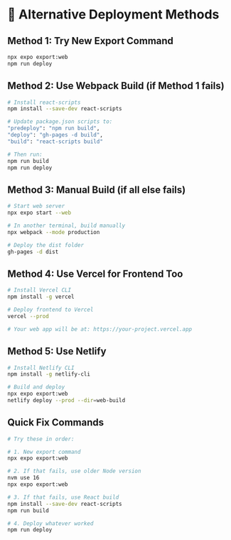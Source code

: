 # 🔧 Alternative Deployment Methods

## **Method 1: Try New Export Command**
```bash
npx expo export:web
npm run deploy
```

## **Method 2: Use Webpack Build (if Method 1 fails)**
```bash
# Install react-scripts
npm install --save-dev react-scripts

# Update package.json scripts to:
"predeploy": "npm run build",
"deploy": "gh-pages -d build",
"build": "react-scripts build"

# Then run:
npm run build
npm run deploy
```

## **Method 3: Manual Build (if all else fails)**
```bash
# Start web server
npx expo start --web

# In another terminal, build manually
npx webpack --mode production

# Deploy the dist folder
gh-pages -d dist
```

## **Method 4: Use Vercel for Frontend Too**
```bash
# Install Vercel CLI
npm install -g vercel

# Deploy frontend to Vercel
vercel --prod

# Your web app will be at: https://your-project.vercel.app
```

## **Method 5: Use Netlify**
```bash
# Install Netlify CLI
npm install -g netlify-cli

# Build and deploy
npx expo export:web
netlify deploy --prod --dir=web-build
```

## **Quick Fix Commands**
```bash
# Try these in order:

# 1. New export command
npx expo export:web

# 2. If that fails, use older Node version
nvm use 16
npx expo export:web

# 3. If that fails, use React build
npm install --save-dev react-scripts
npm run build

# 4. Deploy whatever worked
npm run deploy
```